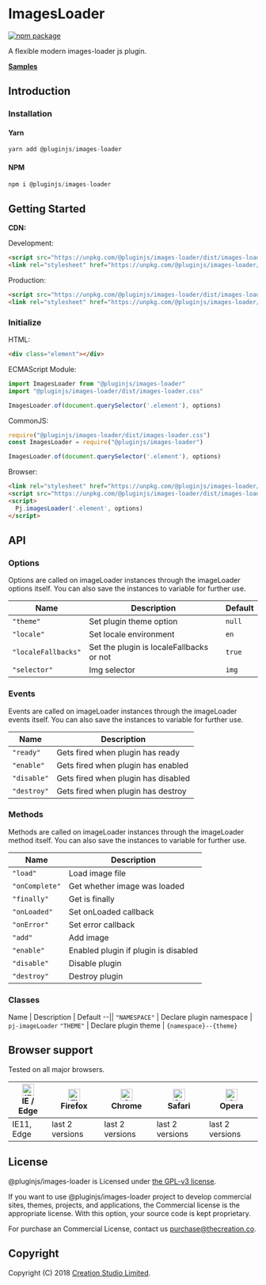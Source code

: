 # ImagesLoader

[![npm package](https://img.shields.io/npm/v/@pluginjs/images-loader.svg)](https://www.npmjs.com/package/@pluginjs/images-loader)

A flexible modern images-loader js plugin.

**[Samples](https://codesandbox.io/s/github/pluginjs/pluginjs/tree/master/modules/imageLoader/samples)**

## Introduction
### Installation

#### Yarn

```javascript
yarn add @pluginjs/images-loader
```

#### NPM

```javascript
npm i @pluginjs/images-loader
```

## Getting Started

**CDN:**

Development:

```html
<script src="https://unpkg.com/@pluginjs/images-loader/dist/images-loader.js"></script>
<link rel="stylesheet" href="https://unpkg.com/@pluginjs/images-loader/dist/images-loader.css">
```

Production:

```html
<script src="https://unpkg.com/@pluginjs/images-loader/dist/images-loader.min.js"></script>
<link rel="stylesheet" href="https://unpkg.com/@pluginjs/images-loader/dist/images-loader.min.css">
```

### Initialize

HTML:

```html
<div class="element"></div>
```

ECMAScript Module:

```javascript
import ImagesLoader from "@pluginjs/images-loader"
import "@pluginjs/images-loader/dist/images-loader.css"

ImagesLoader.of(document.querySelector('.element'), options)
```

CommonJS:

```javascript
require("@pluginjs/images-loader/dist/images-loader.css")
const ImagesLoader = require("@pluginjs/images-loader")

ImagesLoader.of(document.querySelector('.element'), options)
```

Browser:

```html
<link rel="stylesheet" href="https://unpkg.com/@pluginjs/images-loader/dist/images-loader.css">
<script src="https://unpkg.com/@pluginjs/images-loader/dist/images-loader.js"></script>
<script>
  Pj.imagesLoader('.element', options)
</script>
```

## API

### Options

Options are called on imageLoader instances through the imageLoader options itself.
You can also save the instances to variable for further use.

Name | Description | Default
--|--|--
`"theme"` | Set plugin theme option | `null`
`"locale"` | Set locale environment | `en`
`"localeFallbacks"` | Set the plugin is localeFallbacks or not | `true`
`"selector"` | Img selector | `img`

### Events

Events are called on imageLoader instances through the imageLoader events itself.
You can also save the instances to variable for further use.

Name | Description
--|--
`"ready"` | Gets fired when plugin has ready
`"enable"` | Gets fired when plugin has enabled
`"disable"` | Gets fired when plugin has disabled
`"destroy"` | Gets fired when plugin has destroy

### Methods

Methods are called on imageLoader instances through the imageLoader method itself.
You can also save the instances to variable for further use.

Name | Description
--|--
`"load"` | Load image file
`"onComplete"` | Get whether image was loaded
`"finally"` | Get is finally
`"onLoaded"` | Set onLoaded callback
`"onError"` | Set error callback
`"add"` | Add image
`"enable"` | Enabled plugin if plugin is disabled
`"disable"` | Disable plugin
`"destroy"` | Destroy plugin

### Classes

Name | Description | Default
--||
`"NAMESPACE"` | Declare plugin namespace | `pj-imageLoader`
`"THEME"` | Declare plugin theme | `{namespace}--{theme}`

## Browser support

Tested on all major browsers.

| [<img src="https://raw.githubusercontent.com/alrra/browser-logos/master/src/edge/edge_48x48.png" alt="IE / Edge" width="24px" height="24px" />](http://godban.github.io/browsers-support-badges/)</br>IE / Edge | [<img src="https://raw.githubusercontent.com/alrra/browser-logos/master/src/firefox/firefox_48x48.png" alt="Firefox" width="24px" height="24px" />](http://godban.github.io/browsers-support-badges/)</br>Firefox | [<img src="https://raw.githubusercontent.com/alrra/browser-logos/master/src/chrome/chrome_48x48.png" alt="Chrome" width="24px" height="24px" />](http://godban.github.io/browsers-support-badges/)</br>Chrome | [<img src="https://raw.githubusercontent.com/alrra/browser-logos/master/src/safari/safari_48x48.png" alt="Safari" width="24px" height="24px" />](http://godban.github.io/browsers-support-badges/)</br>Safari | [<img src="https://raw.githubusercontent.com/alrra/browser-logos/master/src/opera/opera_48x48.png" alt="Opera" width="24px" height="24px" />](http://godban.github.io/browsers-support-badges/)</br>Opera |
| --------- | --------- | --------- | --------- | --------- |
| IE11, Edge| last 2 versions| last 2 versions| last 2 versions| last 2 versions|

## License

@pluginjs/images-loader is Licensed under [the GPL-v3 license](LICENSE).

If you want to use @pluginjs/images-loader project to develop commercial sites, themes, projects, and applications, the Commercial license is the appropriate license. With this option, your source code is kept proprietary.

For purchase an Commercial License, contact us purchase@thecreation.co.

## Copyright

Copyright (C) 2018 [Creation Studio Limited](creationstudio.com).
